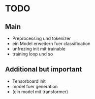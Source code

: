 # TODO

## Main

- Preprocessing und tokenizer 
- ein Model erweitern fuer classification 
- unfrezing init mit trainable 
- training loop und so

## Additional but important 

- Tensorboard init
- model fuer generation 
- (ein model mit transformer)
